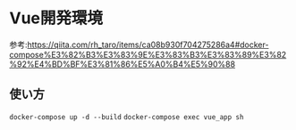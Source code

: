 # Vue開発環境
参考:https://qiita.com/rh_taro/items/ca08b930f704275286a4#docker-compose%E3%82%B3%E3%83%9E%E3%83%B3%E3%83%89%E3%82%92%E4%BD%BF%E3%81%86%E5%A0%B4%E5%90%88

## 使い方
`docker-compose up -d --build`
`docker-compose exec vue_app sh`
